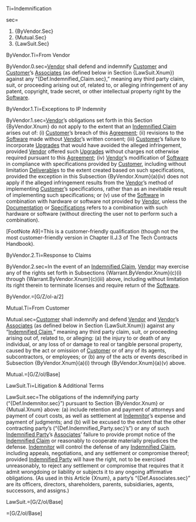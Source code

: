 Ti=Indemnification

sec=<ol><li>{ByVendor.Sec}<li>{Mutual.Sec}<li>{LawSuit.Sec}</ol>

ByVendor.Ti=From Vendor

ByVendor.0.sec=<a class='definedterm' href='#Def.Vendor.sec'>Vendor</a> shall defend and indemnify <a class='definedterm' href='#Def.Customer.sec'>Customer</a> and <a class='definedterm' href='#Def.Customer.sec'>Customer</a>’s <a href='#Def.Associates.sec' class='definedterm'>Associates</a> (as defined below in Section {LawSuit.Xnum}) against any “{Def.Indemnified_Claim.sec},” meaning any third party claim, suit, or proceeding arising out of, related to, or alleging infringement of any patent, copyright, trade secret, or other intellectual property right by the <a class='definedterm' href='#Def.Software.sec'>Software</a>.

ByVendor.1.Ti=Exceptions to IP Indemnity

ByVendor.1.sec=<a class='definedterm' href='#Def.Vendor.sec'>Vendor</a>’s obligations set forth in this Section {ByVendor.Xnum} do not apply to the extent that an <a class='definedterm' href='#Def.Indemnified_Claim.sec'>Indemnified Claim</a> arises out of: (i) <a class='definedterm' href='#Def.Customer.sec'>Customer</a>’s breach of this <a class='definedterm' href='#Def.Agreement.sec'>Agreement</a>; (ii) revisions to the <a class='definedterm' href='#Def.Software.sec'>Software</a> made without <a class='definedterm' href='#Def.Vendor.sec'>Vendor</a>’s written consent; (iii) <a class='definedterm' href='#Def.Customer.sec'>Customer</a>’s failure to incorporate <a class='definedterm' href='#Def.Upgrade.sec'>Upgrades</a> that would have avoided the alleged infringement, provided <a class='definedterm' href='#Def.Vendor.sec'>Vendor</a> offered such <a class='definedterm' href='#Def.Upgrade.sec'>Upgrades</a> without charges not otherwise required pursuant to this <a class='definedterm' href='#Def.Agreement.sec'>Agreement</a>; (iv) <a class='definedterm' href='#Def.Vendor.sec'>Vendor</a>’s modification of <a class='definedterm' href='#Def.Software.sec'>Software</a> in compliance with specifications provided by <a class='definedterm' href='#Def.Customer.sec'>Customer</a>, including without limitation <a class='definedterm' href='#Def.Deliverable.sec'>Deliverable</a>s to the extent created based on such specifications, provided the exception in this Subsection {ByVendor.Xnum}(a)(iv) does not apply if the alleged infringement results from the <a class='definedterm' href='#Def.Vendor.sec'>Vendor</a>’s method of implementing <a class='definedterm' href='#Def.Customer.sec'>Customer</a>’s specifications, rather than as an inevitable result of implementing such specifications; or (v) use of the <a class='definedterm' href='#Def.Software.sec'>Software</a> in combination with hardware or software not provided by <a class='definedterm' href='#Def.Vendor.sec'>Vendor</a>, unless the <a class='definedterm' href='#Def.Documentation.sec'>Documentation</a> or <a class='definedterm' href='#Def.Specifications.sec'>Specifications</a> refers to a combination with such hardware or software (without directing the user not to perform such a combination).

[FootNote A9]=This is a customer-friendly qualification (though not the most customer-friendly version in Chapter II.J.3 of The Tech Contracts Handbook).

ByVendor.2.Ti=Response to Claims

ByVendor.2.sec=In the event of an <a class='definedterm' href='#Def.Indemnified_Claim.sec'>Indemnified Claim</a>, <a class='definedterm' href='#Def.Vendor.sec'>Vendor</a> may exercise any of the rights set forth in Subsections {Warrant.ByVendor.Xnum}(c)(i) through {Warrant.ByVendor.Xnum}(c)(iii) above, including without limitation its right therein to terminate licenses and require return of the <a class='definedterm' href='#Def.Software.sec'>Software</a>.

ByVendor.=[G/Z/ol-a/2]

Mutual.Ti=From Customer

Mutual.sec=<a class='definedterm' href='#Def.Customer.sec'>Customer</a> shall indemnify and defend <a class='definedterm' href='#Def.Vendor.sec'>Vendor</a> and <a class='definedterm' href='#Def.Vendor.sec'>Vendor</a>’s <a href='#Def.Associates.sec' class='definedterm'>Associates</a> (as defined below in Section {LawSuit.Xnum}) against any “<a class='definedterm' href='#Def.Indemnified_Claim.sec'>Indemnified Claim</a>,” meaning any third party claim, suit, or proceeding arising out of, related to, or alleging: (a) the injury to or death of any individual, or any loss of or damage to real or tangible personal property, caused by the act or omission of <a class='definedterm' href='#Def.Customer.sec'>Customer</a> or of any of its agents, subcontractors, or employees; or (b) any of the acts or events described in Subsection {ByVendor.Xnum}(a)(i) through {ByVendor.Xnum}(a)(v) above.

Mutual.=[G/Z/ol/Base]

LawSuit.Ti=Litigation & Additional Terms

LawSuit.sec=The obligations of the indemnifying party (“{Def.Indemnitor.sec}”) pursuant to Section {ByVendor.Xnum} or {Mutual.Xnum} above: (a) include retention and payment of attorneys and payment of court costs, as well as settlement at <a href='#Def.Indemnitor.sec' class='definedterm'>Indemnitor</a>’s expense and payment of judgments; and (b) will be excused to the extent that the other contracting party’s (“{Def.Indemnified_Party.sec}’s”) or any of such <a href='#Def.Indemnified_Party.sec' class='definedterm'>Indemnified Party</a>’s <a href='#Def.Associates.sec' class='definedterm'>Associates</a>’ failure to provide prompt notice of the <a class='definedterm' href='#Def.Indemnified_Claim.sec'>Indemnified Claim</a> or reasonably to cooperate materially prejudices the defense. <a href='#Def.Indemnitor.sec' class='definedterm'>Indemnitor</a> will control the defense of any <a class='definedterm' href='#Def.Indemnified_Claim.sec'>Indemnified Claim</a>, including appeals, negotiations, and any settlement or compromise thereof; provided <a href='#Def.Indemnified_Party.sec' class='definedterm'>Indemnified Party</a> will have the right, not to be exercised unreasonably, to reject any settlement or compromise that requires that it admit wrongdoing or liability or subjects it to any ongoing affirmative obligations. (As used in this Article {Xnum}, a party’s “{Def.Associates.sec}” are its officers, directors, shareholders, parents, subsidiaries, agents, successors, and assigns.)

LawSuit.=[G/Z/ol/Base]

=[G/Z/ol/Base]
